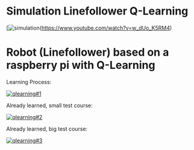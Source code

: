 # Simulation Linefollower Q-Learning

[![simulation](http://img.youtube.com/vi/w_dUo_K5RM4/0.jpg)(https://www.youtube.com/watch?v=w_dUo_K5RM4)

# Robot (Linefollower) based on a raspberry pi with Q-Learning

Learning Process:

[![qlearning#1](http://img.youtube.com/vi/k1Fz0HDTMH0/0.jpg)](https://www.youtube.com/watch?v=k1Fz0HDTMH0)

Already learned, small test course:

[![qlearning#2](http://img.youtube.com/vi/-Xjh3J9O2Fg/0.jpg)](https://www.youtube.com/watch?v=-Xjh3J9O2Fg)

Already learned, big test course:

[![qlearning#3](http://img.youtube.com/vi/gvqk98M4y_8/0.jpg)](https://www.youtube.com/watch?v=gvqk98M4y_8)
